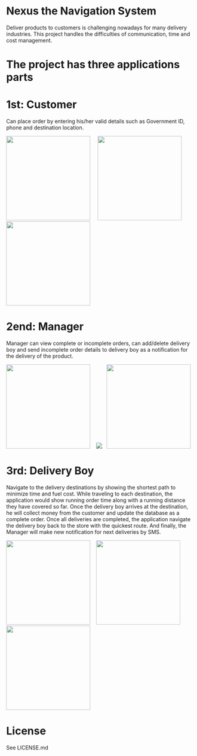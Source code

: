 # Nexus the Navigation System

Deliver products to customers is challenging nowadays for many delivery industries. This project handles the difficulties of communication, time and cost management.

# The project has three applications parts

# 1st: Customer

Can place order by entering his/her valid details such as Government ID, phone and destination location. <br>

<img src="/screenshot/c1.png" width="225"/> &nbsp;&nbsp;&nbsp; <img src="/screenshot/c2.png" width="225"/> &nbsp;&nbsp;&nbsp;<img src="/screenshot/c4.png" width="225"/><br>

# 2end: Manager

Manager can view complete or incomplete orders, can add/delete delivery boy and send incomplete order details to delivery boy as a notification for the delivery of the product. <br>

<img src="/screenshot/c5.png" width="225"/> &nbsp;&nbsp;&nbsp;<img src="/screenshot/c6.PNG" width="png"/>&nbsp;&nbsp;&nbsp;<img src="/screenshot/c7.png" width="225"/><br>

# 3rd: Delivery Boy

Navigate to the delivery destinations by showing the shortest path to minimize time and fuel cost. While traveling to each destination, the application would show running order time along with a running distance they have covered so far. Once the delivery boy arrives at the destination, he will collect money from the customer and update the database as a complete order. Once all deliveries are completed, the application navigate the delivery boy back to the store with the quickest route. And finally, the Manager will make new notification for next deliveries by SMS.<br>

<img src="/screenshot/c8.png" width="225"/> &nbsp;&nbsp;&nbsp;<img src="/screenshot/c9.png" width="225"/>&nbsp;&nbsp;&nbsp;<img src="/screenshot/c10.png" width="225"/><br>

# License
See LICENSE.md
